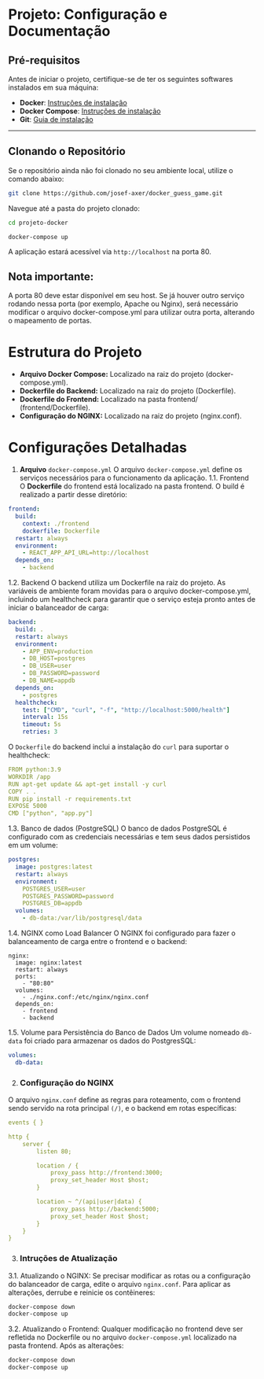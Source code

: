 # Projeto: Configuração e Documentação

## Pré-requisitos

Antes de iniciar o projeto, certifique-se de ter os seguintes softwares instalados em sua máquina:

- **Docker**: [Instruções de instalação](https://docs.docker.com/engine/install/)
- **Docker Compose**: [Instruções de instalação](https://docs.docker.com/compose/install/)
- **Git**: [Guia de instalação](https://git-scm.com/book/en/v2/Getting-Started-Installing-Git)

---

## Clonando o Repositório

Se o repositório ainda não foi clonado no seu ambiente local, utilize o comando abaixo:

```bash
git clone https://github.com/josef-axer/docker_guess_game.git
```
Navegue até a pasta do projeto clonado:
```bash
cd projeto-docker
```
```bash
docker-compose up
```
A aplicação estará acessível via ```http://localhost``` na porta 80.

## Nota importante:
A porta 80 deve estar disponível em seu host. Se já houver outro serviço rodando nessa porta (por exemplo, Apache ou Nginx), será necessário modificar o arquivo docker-compose.yml para utilizar outra porta, alterando o mapeamento de portas.

# Estrutura do Projeto
* **Arquivo Docker Compose:** Localizado na raiz do projeto (docker-compose.yml).
* **Dockerfile do Backend:** Localizado na raiz do projeto (Dockerfile).
* **Dockerfile do Frontend:** Localizado na pasta frontend/ (frontend/Dockerfile).
* **Configuração do NGINX:** Localizado na raiz do projeto (nginx.conf).

# Configurações Detalhadas
1. **Arquivo** ```docker-compose.yml```
O arquivo ```docker-compose.yml``` define os serviços necessários para o funcionamento da aplicação.
1.1. Frontend
O **Dockerfile** do frontend está localizado na pasta frontend. O build é realizado a partir desse diretório:
```yaml
frontend:
  build:
    context: ./frontend
    dockerfile: Dockerfile
  restart: always
  environment:
    - REACT_APP_API_URL=http://localhost
  depends_on:
    - backend
```
1.2. Backend
O backend utiliza um Dockerfile na raiz do projeto. As variáveis de ambiente foram movidas para o arquivo docker-compose.yml, incluindo um healthcheck para garantir que o serviço esteja pronto antes de iniciar o balanceador de carga:
```yaml
backend:
  build: .
  restart: always
  environment:
    - APP_ENV=production
    - DB_HOST=postgres
    - DB_USER=user
    - DB_PASSWORD=password
    - DB_NAME=appdb
  depends_on:
    - postgres
  healthcheck:
    test: ["CMD", "curl", "-f", "http://localhost:5000/health"]
    interval: 15s
    timeout: 5s
    retries: 3
```
O ```Dockerfile``` do backend inclui a instalação do ```curl``` para suportar o healthcheck:
```yaml
FROM python:3.9
WORKDIR /app
RUN apt-get update && apt-get install -y curl
COPY . .
RUN pip install -r requirements.txt
EXPOSE 5000
CMD ["python", "app.py"]
```
1.3. Banco de dados (PostgreSQL)
O banco de dados PostgreSQL é configurado com as credenciais necessárias e tem seus dados persistidos em um volume:
```yaml
postgres:
  image: postgres:latest
  restart: always
  environment:
    POSTGRES_USER=user
    POSTGRES_PASSWORD=password
    POSTGRES_DB=appdb
  volumes:
    - db-data:/var/lib/postgresql/data
```
1.4. NGINX como Load Balancer
O NGINX foi configurado para fazer o balanceamento de carga entre o frontend e o backend:
```
nginx:
  image: nginx:latest
  restart: always
  ports:
    - "80:80"
  volumes:
    - ./nginx.conf:/etc/nginx/nginx.conf
  depends_on:
    - frontend
    - backend
```
1.5. Volume para Persistência do Banco de Dados
Um volume nomeado ```db-data``` foi criado para armazenar os dados do PostgresSQL:
```yaml
volumes:
  db-data:
```

2. ### Configuração do NGINX
O arquivo ```nginx.conf``` define as regras para roteamento, com o frontend sendo servido na rota principal ```(/)```, e o backend em rotas específicas:
```yaml
events { }

http {
    server {
        listen 80;

        location / {
            proxy_pass http://frontend:3000;
            proxy_set_header Host $host;
        }

        location ~ ^/(api|user|data) {
            proxy_pass http://backend:5000;
            proxy_set_header Host $host;
        }
    }
}
```
3. ### Intruções de Atualização
3.1.  Atualizando o NGINX:
Se precisar modificar as rotas ou a configuração do balanceador de carga, edite o arquivo ```nginx.conf```. Para aplicar as alterações, derrube e reinicie os contêineres:
```bash
docker-compose down
docker-compose up
```
3.2. Atualizando o Frontend:
Qualquer modificação no frontend deve ser refletida no Dockerfile ou no arquivo ```docker-compose.yml``` localizado na pasta frontend. Após as alterações:
```bash
docker-compose down
docker-compose up
```
